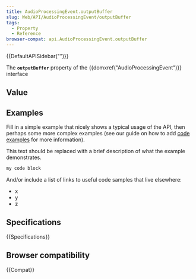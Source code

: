 ```yaml
---
title: AudioProcessingEvent.outputBuffer
slug: Web/API/AudioProcessingEvent/outputBuffer
tags:
  - Property
  - Reference
browser-compat: api.AudioProcessingEvent.outputBuffer
---
```

{{DefaultAPISidebar("")}}

The **`outputBuffer`** property of the {{domxref("AudioProcessingEvent")}} interface 

## Value



## Examples

Fill in a simple example that nicely shows a typical usage of the API, then perhaps some more complex examples (see our guide on how to add [code examples](/en-US/docs/MDN/Contribute/Structures/Code_examples) for more information).

This text should be replaced with a brief description of what the example demonstrates.

```js
my code block
```

And/or include a list of links to useful code samples that live elsewhere:

*   x
*   y
*   z

## Specifications

{{Specifications}}

## Browser compatibility

{{Compat}}



